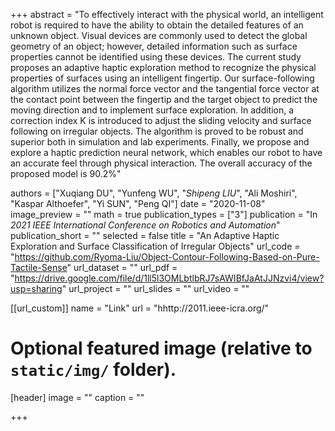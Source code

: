 +++
abstract = "To effectively interact with the physical world, an intelligent robot is required to have the ability to obtain the detailed features of an unknown object. Visual devices are commonly used to detect the global geometry of an object; however, detailed information such as surface properties cannot be identified using these devices. The current study proposes an adaptive haptic exploration method to recognize the physical properties of surfaces using an intelligent fingertip. Our surface-following algorithm utilizes the normal force vector and the tangential force vector at the contact point between the fingertip and the target object to predict the moving direction and to implement surface exploration. In addition, a correction index K is introduced to adjust the sliding velocity and surface following on irregular objects. The algorithm is proved to be robust and superior both in simulation and lab experiments. Finally, we propose and explore a haptic prediction neural network, which enables our robot to have an accurate feel through physical interaction. The overall accuracy of the proposed model is 90.2%"

authors = ["Xuqiang DU", "Yunfeng WU", "*Shipeng LIU*", "Ali Moshiri", "Kaspar Althoefer", "Yi SUN", "Peng QI"]
date = "2020-11-08"
image_preview = ""
math = true
publication_types = ["3"]
publication = "In *2021 IEEE International Conference on Robotics and Automation*"
publication_short = ""
selected = false
title = "An Adaptive Haptic Exploration and Surface Classification of Irregular Objects"
url_code = "https://github.com/Ryoma-Liu/Object-Contour-Following-Based-on-Pure-Tactile-Sense"
url_dataset = ""
url_pdf = "https://drive.google.com/file/d/1ll5l3OMLbtlbRJ7sAWIBfJaAtJJNzvi4/view?usp=sharing"
url_project = ""
url_slides = ""
url_video = ""

[[url_custom]]
name = "Link"
url = "hhttp://2011.ieee-icra.org/"

# Optional featured image (relative to `static/img/` folder).
[header]
image = ""
caption = ""

+++
